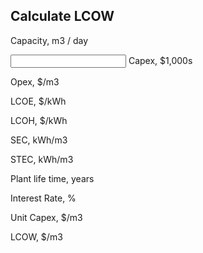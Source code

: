 
## Calculate LCOW
Capacity, m3 / day
<form>
<input type="text" id="capacity" name="capacity"/>
Capex, $1,000s

Opex, $/m3

LCOE, $/kWh

LCOH, $/kWh

SEC, kWh/m3

STEC, kWh/m3

Plant life time, years

Interest Rate, %

</form>
Unit Capex, $/m3

LCOW, $/m3
